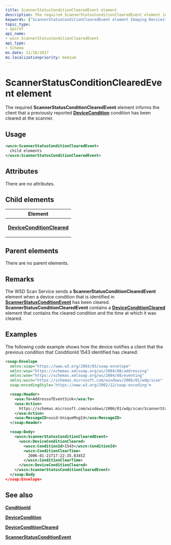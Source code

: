 ```yaml
---
title: ScannerStatusConditionClearedEvent element
description: The required ScannerStatusConditionClearedEvent element informs the client that a previously reported DeviceCondition condition has been cleared at the scanner.
keywords: ["ScannerStatusConditionClearedEvent element Imaging Devices"]
topic_type:
- apiref
api_name:
- wscn ScannerStatusConditionClearedEvent
api_type:
- Schema
ms.date: 11/28/2017
ms.localizationpriority: medium
---
```


# ScannerStatusConditionClearedEvent element


The required **ScannerStatusConditionClearedEvent** element informs the client that a previously reported [**DeviceCondition**](devicecondition.md) condition has been cleared at the scanner.

## Usage

```xml
<wscn:ScannerStatusConditionClearedEvent>
  child elements
</wscn:ScannerStatusConditionClearedEvent>
```

## Attributes

There are no attributes.

## Child elements


<table>
<colgroup>
<col width="100%" />
</colgroup>
<thead>
<tr class="header">
<th>Element</th>
</tr>
</thead>
<tbody>
<tr class="odd">
<td><p><a href="deviceconditioncleared.md" data-raw-source="[&lt;strong&gt;DeviceConditionCleared&lt;/strong&gt;](deviceconditioncleared.md)"><strong>DeviceConditionCleared</strong></a></p></td>
</tr>
</tbody>
</table>

## Parent elements


There are no parent elements.

## Remarks

The WSD Scan Service sends a **ScannerStatusConditionClearedEvent** element when a device condition that is identified in [**ScannerStatusConditionEvent**](scannerstatusconditionevent.md) has been cleared. **ScannerStatusConditionClearedEvent** contains a [**DeviceConditionCleared**](deviceconditioncleared.md) element that contains the cleared condition and the time at which it was cleared.

## Examples

The following code example shows how the device notifies a client that the previous condition that ConditionId 1543 identified has cleared:

```xml
<soap:Envelope
  xmlns:soap="https://www.w3.org/2003/05/soap-envelope"
  xmlns:wsa="https://schemas.xmlsoap.org/ws/2004/08/addressing"
  xmlns:wse="https://schemas.xmlsoap.org/ws/2004/08/eventing"
  xmlns:wscn="https://schemas.microsoft.com/windows/2006/01/wdp/scan"
  soap:encodingStyle='https://www.w3.org/2002/12/soap-encoding'>

  <soap:Header>
    <wsa:To>AddressofEventSink</wsa:To>
    <wsa:Action>
      https://schemas.microsoft.com/windows/2006/01/wdp/scan/ScannerStatusConditionClearedEvent
    </wsa:Action>
    <wsa:MessageID>uuid:UniqueMsgId</wsa:MessageID>
  </soap:Header>

  <soap:Body>
    <wscn:ScannerStatusConditionClearedEvent>
      <wscn:DeviceConditionCleared>
        <wscn:ConditionId>1543</wscn:ConditionId>
        <wscn:ConditionClearTime>
          2006-01-21T17:22:35.8345Z
        </wscn:ConditionClearTime>
      </wscn:DeviceConditionCleared>
    </wscn:ScannerStatusConditionClearedEvent>
  </soap:Body
</soap:Envelope>
```

## See also

[**ConditionId**](conditionid.md)

[**DeviceCondition**](devicecondition.md)

[**DeviceConditionCleared**](deviceconditioncleared.md)

[**ScannerStatusConditionEvent**](scannerstatusconditionevent.md)
